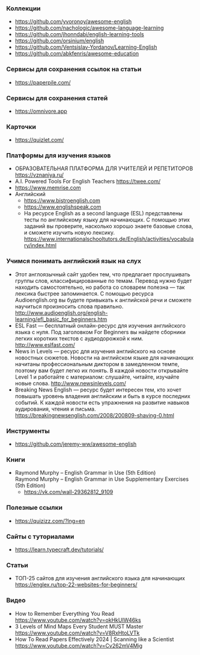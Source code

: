 
### Коллекции

- https://github.com/yvoronoy/awesome-english
- https://github.com/nachologic/awesome-language-learning
- https://github.com/jhonndabi/english-learning-tools
- https://github.com/orsinium/english
- https://github.com/Ventsislav-Yordanov/Learning-English
- https://github.com/abkfenris/awesome-education

### Сервисы для сохранения ссылок на статьи

- https://paperpile.com/

### Сервисы для сохранения статей

- https://omnivore.app

### Карточки

- https://quizlet.com/

### Платформы для изучения языков

- ОБРАЗОВАТЕЛЬНАЯ ПЛАТФОРМА ДЛЯ УЧИТЕЛЕЙ И РЕПЕТИТОРОВ https://vznaniya.ru/
- A.I. Powered Tools  For English Teachers https://twee.com/
- https://www.memrise.com
- Английский
  - https://www.bistroenglish.com
  - https://www.englishspeak.com
  - На ресурсе English as a second language (ESL) представлены тесты по английскому языку для начинающих. С помощью этих заданий вы проверите, насколько хорошо знаете базовые слова, и сможете изучить новую лексику. 
    https://www.internationalschooltutors.de/English/activities/vocabulary/index.html

### Учимся понимать английский язык на слух

- Этот англоязычный сайт удобен тем, что предлагает прослушивать группы слов, классифицированные по темам. Перевод нужно будет находить самостоятельно, но работа со словарем полезна — так лексика быстрее запоминается. С помощью ресурса Audioenglish.org вы будете привыкать к английской речи и сможете научиться произносить слова правильно.
  http://www.audioenglish.org/english-learning/efl_basic_for_beginners.htm
- ESL Fast — бесплатный онлайн-ресурс для изучения английского языка с нуля. Под заголовком For Beginners вы найдете сборники легких коротких текстов с аудиодорожкой к ним.
  http://www.eslfast.com/
- News in Levels — ресурс для изучения английского на основе новостных сюжетов. Новости на английском языке для начинающих начитаны профессиональным диктором в замедленном темпе, поэтому вам будет легко их понять. В каждой новости открывайте Level 1 и работайте с материалом: слушайте, читайте, изучайте новые слова.
  http://www.newsinlevels.com/
- Breaking News English — ресурс будет интересен тем, кто хочет повышать уровень владения английским и быть в курсе последних событий. К каждой новости есть упражнения на развитие навыков аудирования, чтения и письма.
  https://breakingnewsenglish.com/2008/200809-shaving-0.html

### Инструменты

- https://github.com/jeremy-ww/awesome-english

### Книги

- Raymond Murphy – English Grammar in Use (5th Edition)  
      Raymond Murphy – English Grammar in Use Supplementary Exercises (5th Edition)
  - https://vk.com/wall-29362812_9109
  
### Полезные ссылки
- https://quizizz.com/?lng=en

### Сайты с туториалами
- https://learn.typecraft.dev/tutorials/

### Статьи

- ТОП-25 сайтов для изучения английского языка для начинающих https://englex.ru/top-22-websites-for-beginners/

### Видео

- How to Remember Everything You Read https://www.youtube.com/watch?v=okHkUIW46ks
- 3 Levels of Mind Maps Every Student MUST Master https://www.youtube.com/watch?v=V8RxHtoLVTk
- How To Read Papers Effectively 2024 | Scanning like a Scientist https://www.youtube.com/watch?v=Cv262mV4Mig
